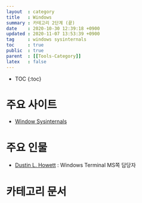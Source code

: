 ```yaml
---
layout  : category
title   : Windows 
summary : 카테고리 2단계 (끝) 
date    : 2020-10-30 12:39:18 +0900
updated : 2020-11-07 13:53:39 +0900
tag     : windows sysinternals
toc     : true
public  : true
parent  : [[Tools-Category]] 
latex   : false
---
```

* TOC
{:toc}

# 주요 사이트

* [Window Sysinternals](https://docs.microsoft.com/en-us/sysinternals/)

# 주요 인물

* [Dustin L. Howett](https://github.com/DHowett-MSFT) : Windows Terminal MS쪽 담당자

# 카테고리 문서
